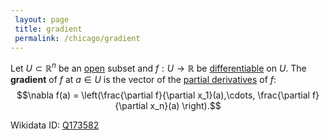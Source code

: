 ```yaml
---
 layout: page
 title: gradient
 permalink: /chicago/gradient
---
```

Let $U\subset\mathbb R^n$ be an [open](https://defsmath.github.io/DefsMath/open) subset and $f:U\to \mathbb R$ be [differentiable](https://defsmath.github.io/DefsMath/differentiable) on $U$. The **gradient** of $f$ at $a \in U$ is the vector of the [partial derivatives](https://defsmath.github.io/DefsMath/partial_derivative) of $f$: $$\nabla f(a) = \left(\frac{\partial f}{\partial x_1}(a),\cdots, \frac{\partial f}{\partial x_n}(a) \right).$$

Wikidata ID: [Q173582](https://www.wikidata.org/wiki/Q173582)